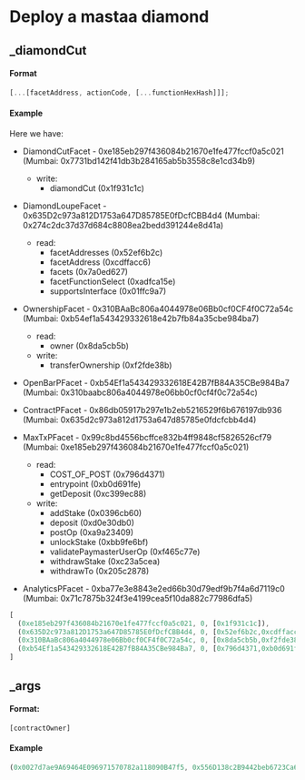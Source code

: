 # Deploy a mastaa diamond

## \_diamondCut

#### Format

```js
[...[facetAddress, actionCode, [...functionHexHash]]];
```

#### Example

Here we have:

- DiamondCutFacet - 0xe185eb297f436084b21670e1fe477fccf0a5c021 (Mumbai: 0x7731bd142f41db3b284165ab5b3558c8e1cd34b9)
  - write:
    - diamondCut (0x1f931c1c)

- DiamondLoupeFacet - 0x635D2c973a812D1753a647D85785E0fDcfCBB4d4 (Mumbai: 0x274c2dc37d37d684c8808ea2bedd391244e8d41a)
  - read:
    - facetAddresses (0x52ef6b2c)
    - facetAddress (0xcdffacc6)
    - facets (0x7a0ed627)
    - facetFunctionSelect (0xadfca15e)
    - supportsInterface (0x01ffc9a7)

- OwnershipFacet - 0x310BAaBc806a4044978e06Bb0cf0CF4f0C72a54c (Mumbai: 0xb54ef1a543429332618e42b7fb84a35cbe984ba7)
  - read:
    - owner (0x8da5cb5b)
  - write:
    - transferOwnership (0xf2fde38b)

- OpenBarPFacet - 0xb54Ef1a543429332618E42B7fB84A35CBe984Ba7 (Mumbai: 0x310baabc806a4044978e06bb0cf0cf4f0c72a54c)
- ContractPFacet - 0x86db05917b297e1b2eb5216529f6b676197db936 (Mumbai: 0x635d2c973a812d1753a647d85785e0fdcfcbb4d4)
- MaxTxPFacet - 0x99c8bd4556bcffce832b4ff9848cf5826526cf79 (Mumbai: 0xe185eb297f436084b21670e1fe477fccf0a5c021)
  - read:
    - COST_OF_POST (0x796d4371)
    - entrypoint (0xb0d691fe)
    - getDeposit (0xc399ec88)
  - write:
    - addStake (0x0396cb60)
    - deposit (0xd0e30db0)
    - postOp (0xa9a23409)
    - unlockStake (0xbb9fe6bf)
    - validatePaymasterUserOp (0xf465c77e)
    - withdrawStake (0xc23a5cea)
    - withdrawTo (0x205c2878)

- AnalyticsPFacet - 0xba77e3e8843e2ed66b30d79edf9b7f4a6d7119c0 (Mumbai: 0x71c7875b324f3e4199cea5f10da882c77986dfa5)

```js
[
  (0xe185eb297f436084b21670e1fe477fccf0a5c021, 0, [0x1f931c1c]),
  (0x635D2c973a812D1753a647D85785E0fDcfCBB4d4, 0, [0x52ef6b2c,0xcdffacc6,0x7a0ed627,0xadfca15e,0x01ffc9a]),
  (0x310BAaBc806a4044978e06Bb0cf0CF4f0C72a54c, 0, [0x8da5cb5b,0xf2fde38b]),
  (0xb54Ef1a543429332618E42B7fB84A35CBe984Ba7, 0, [0x796d4371,0xb0d691fe,0xc399ec88,0x0396cb60,0xd0e30db0,0xa9a23409,0xbb9fe6bf,0xf465c77e,0xc23a5cea,0x205c2878])
]
```

## \_args

#### Format:

`[contractOwner]`

#### Example

```js
(0x0027d7ae9A69464E096971570782a118090B47f5, 0x556D138c2B9442beb6723Ca63AE0e71457942B6F, 5)
```

